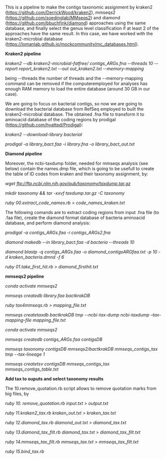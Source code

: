 This is a pipeline to make the contigs taxonomic assignment by kraken2 (https://github.com/DerrickWood/kraken2), mmseqs2 (https://github.com/soedinglab/MMseqs2) and diamond (https://github.com/bbuchfink/diamond) approaches using the same database, and finally select the genus level classification if at least 2 of the approaches have the same result. In this case, we have worked with the kraken2-microbial database (https://lomanlab.github.io/mockcommunity/mc_databases.html).

<b>Kraken2 pipeline</b>

<i>kraken2 --db kraken2-microbial-fatfree/ contigs_ARGs.fna --threads 10 --report report_kraken2.txt --out out_kraken2.txt --memory-mapping</i>

being --threads the number of threads and the --memory-mapping command can be removed if the computeremployed for analyses has enough RAM memory to load the entire database (around 30 GB in our case).

We are going to focus on bacterial contigs, so now we are going to download the bacterial database from RefSeq employed to built the kraken2-microbial database. The obtained .fna file to transform it to aminoacid database of the coding regions by prodigal (https://github.com/hyattpd/Prodigal):

<i>kraken2 --download-library bacterial</i>

<i>prodigal -a library_bact.faa -i library.fna -o library_bact_out.txt</i>

<b>Diamond pipeline</b>

Moreover, the ncbi-taxdump folder, needed for mmseqs analysis (see below) contain the names.dmp file, which is going to be usefull to create the table of ID codes from kraken and their taxonomy assignment, by:

<i>wget ftp://ftp.ncbi.nlm.nih.gov/pub/taxonomy/taxdump.tar.gz</i>

<i>mkdir taxonomy && tar -xxvf taxdump.tar.gz -C taxonomy</i>

<i>ruby 00.extract_code_names.rb > code_names_kraken.txt</i>

The following comands are to extract coding regions from input .fna file (to .faa file), create the diamond format database of bacteria aminoacid database, and perform diamond analysis:

<i>prodigal -a contigs_ARGs.faa -i contigs_ARGs2.fna </i>

<i>diamond makedb --in library_bact.faa -d bacteria --threads 10</i>

<i>diamond blastp -q contigs_ARGs.faa -o diamond_contigsARGfaa.txt -p 10 -d kraken_bacteria.dmnd -f 6</i>

<i>ruby 01.take_first_hit.rb > diamond_firsthit.txt</i>

<b>mmseqs2 pipeline</b>

<i>conda activate mmseqs2</i>

<i>mmseqs createdb library.faa bactkrakDB</i>

<i>ruby tax4mmseqs.rb > mapping_file.txt</i>

<i>mmseqs createtaxdb bactkrakDB tmp --ncbi-tax-dump ncbi-taxdump –tax-mapping-file mapping_file.txt</i>

<i>conda activate mmseqs2</i>

<i>mmseqs createdb contigs_ARGs.faa contigsDB</i>

<i>mmseqs taxonomy contigsDB mmseqs2/bactkrakDB mmseqs_contigs_tax tmp --tax-lineage 1</i>

<i>mmseqs createtsv contigsDB mmseqs_contigs_tax mmseqs_contigs_table.txt</i>

<b>Add tax to ouputs and select taxonomy results</b>

The 10.remove_quotation.rb script allows to remove quotation marks from big files, by

<i>ruby 10. remove_quotation.rb input.txt > output.txt</i>

<i>ruby 11.kraken2_tax.rb kraken_out.txt > kraken_tax.txt</i>

<i>ruby 12.diamond_tax.rb diamond_out.txt > diamond_tax.txt</i>

<i>ruby 13.diamond_tax_filt.rb diamond_tax.txt > diamond_tax_filt.txt</i>

<i>ruby 14.mmseqs_tax_filt.rb mmseqs_tax.txt > mmseqs_tax_filt.txt</i>

<i>ruby 15.bind_tax.rb</i>
